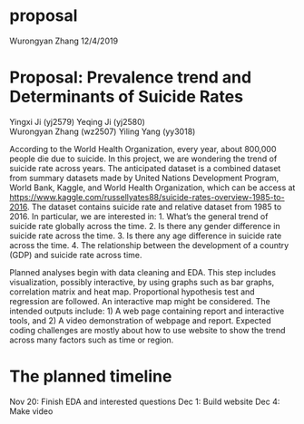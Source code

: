 proposal
================
Wurongyan Zhang
12/4/2019

# Proposal: Prevalence trend and Determinants of Suicide Rates

Yingxi Ji (yj2579) Yeqing Ji (yj2580)  
Wurongyan Zhang (wz2507) Yiling Yang (yy3018)

According to the World Health Organization, every year, about 800,000
people die due to suicide. In this project, we are wondering the trend
of suicide rate across years. The anticipated dataset is a combined
dataset from summary datasets made by United Nations Development
Program, World Bank, Kaggle, and World Health Organization, which can be
access at
<https://www.kaggle.com/russellyates88/suicide-rates-overview-1985-to-2016>.
The dataset contains suicide rate and relative dataset from 1985 to
2016. In particular, we are interested in: 1. What’s the general trend
of suicide rate globally across the time. 2. Is there any gender
difference in suicide rate across the time. 3. Is there any age
difference in suicide rate across the time. 4. The relationship between
the development of a country (GDP) and suicide rate across time.

Planned analyses begin with data cleaning and EDA. This step includes
visualization, possibly interactive, by using graphs such as bar graphs,
correlation matrix and heat map. Proportional hypothesis test and
regression are followed. An interactive map might be considered. The
intended outputs include: 1) A web page containing report and
interactive tools, and 2) A video demonstration of webpage and report.
Expected coding challenges are mostly about how to use website to show
the trend across many factors such as time or region.

# The planned timeline

Nov 20: Finish EDA and interested questions Dec 1: Build website Dec 4:
Make video
